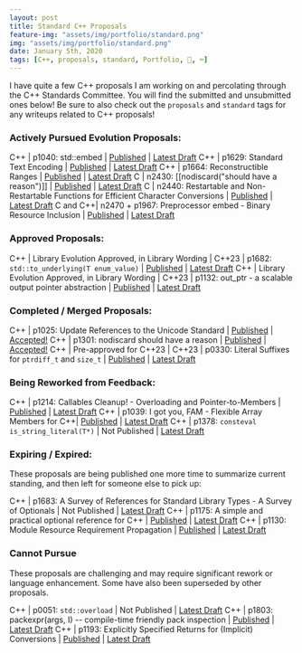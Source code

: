 ```yaml
---
layout: post
title: Standard C++ Proposals
feature-img: "assets/img/portfolio/standard.png"
img: "assets/img/portfolio/standard.png"
date: January 5th, 2020
tags: [C++, proposals, standard, Portfolio, 🚌, ⌨️]
---
```


I have quite a few C++ proposals I am working on and percolating through the C++ Standards Committee. You will find the submitted and unsubmitted ones below! Be sure to also check out the `proposals` and `standard` tags for any writeups related to C++ proposals!

### Actively Pursued Evolution Proposals:

C++ | p1040: std::embed | [Published](https://wg21.link/p1040) | [Latest Draft](/vendor/future_cxx/papers/d1040.html)
C++ | p1629: Standard Text Encoding | [Published](https://wg21.link/p1629) | [Latest Draft](/vendor/future_cxx/papers/d1629.html)
C++ | p1664: Reconstructible Ranges | [Published](https://wg21.link/p1664) | [Latest Draft](/vendor/future_cxx/papers/d1664.html)
C | n2430: [[nodiscard("should have a reason")]] | [Published](http://www.open-std.org/jtc1/sc22/wg14/www/docs/n2430.pdf) | [Latest Draft](/vendor/future_cxx/papers/source/n2430)
C | n2440: Restartable and Non-Restartable Functions for Efficient Character Conversions | [Published](http://www.open-std.org/jtc1/sc22/wg14/www/docs/n2440.pdf) | [Latest Draft](/vendor/future_cxx/papers/source/n2440)
C  and C++| n2470 + p1967: Preprocessor embed - Binary Resource Inclusion | [Published](http://www.open-std.org/jtc1/sc22/wg14/www/docs/n2470.pdf) | [Latest Draft](/vendor/future_cxx/papers/source/n2470)


### Approved Proposals:

C++ | Library Evolution Approved, in Library Wording | C++23 | p1682: `std::to_underlying(T enum_value)` | [Published](https://wg21.link/p1682) | [Latest Draft](/vendor/future_cxx/papers/d1682.html)
C++ | Library Evolution Approved, in Library Wording | C++23 | p1132: out_ptr - a scalable output pointer abstraction | [Published](https://wg21.link/p1132) | [Latest Draft](/vendor/future_cxx/papers/d1132.html)


### Completed / Merged Proposals:

C++ | p1025: Update References to the Unicode Standard | [Published](https://wg21.link/p1025) | [Accepted!](https://wg21.link/p1025)
C++ | p1301: nodiscard should have a reason | [Published](https://wg21.link/p1301) | [Accepted!](/vendor/future_cxx/papers/d1301.html)
C++ | Pre-approved for C++23 | C++23 | p0330: Literal Suffixes for `ptrdiff_t` and `size_t` | [Published](https://wg21.link/p0330) | [Latest Draft](/vendor/future_cxx/papers/d0330.html)


### Being Reworked from Feedback:

C++ | p1214: Callables Cleanup! - Overloading and Pointer-to-Members | [Published](https://wg21.link/p1214) | [Latest Draft](/vendor/future_cxx/papers/d1214.html)
C++ | p1039: I got you, FAM - Flexible Array Members for C++| [Published](https://wg21.link/p1039) | [Latest Draft](/vendor/future_cxx/papers/d1039.html)
C++ | p1378: `consteval is_string_literal(T*)` | Not Published | [Latest Draft](/vendor/future_cxx/papers/d1378.html)


### Expiring / Expired:

These proposals are being published one more time to summarize current standing, and then left for someone else to pick up:

C++ | p1683: A Survey of References for Standard Library Types - A Survey of Optionals | Not Published | [Latest Draft](/vendor/future_cxx/papers/d1129.html)
C++ | p1175: A simple and practical optional reference for C++ | [Published](https://wg21.link/p1175) | [Latest Draft](/vendor/future_cxx/papers/d1175.html)
C++ | p1130: Module Resource Requirement Propagation | [Published](https://wg21.link/p1130) | [Latest Draft](https://thephd.github.io/vendor/future_cxx/papers/d1130.html)


### Cannot Pursue

These proposals are challenging and may require significant rework or language enhancement. Some have also been superseded by other proposals.

C++ | p0051: `std::overload` | Not Published | [Latest Draft](/vendor/future_cxx/papers/d0051.html)
C++ | p1803: packexpr(args, I) -- compile-time friendly pack inspection | [Published](https://wg21.link/p1803) | [Latest Draft](/vendor/future_cxx/papers/d1803.html)
C++ | p1193: Explicitly Specified Returns for (Implicit) Conversions | [Published](https://wg21.link/p1193) | [Latest Draft](/vendor/future_cxx/papers/d1193.html)
